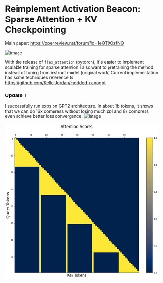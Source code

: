 # Reimplement Activation Beacon: Sparse Attention + KV Checkpointing

Main paper: https://openreview.net/forum?id=1eQT9OzfNQ

<img width="582" height="275" alt="image" src="https://github.com/user-attachments/assets/19949705-d1e8-4cc7-9974-8944a66e2b77" />

With the release of `flex_attention` (pytorch), it's easier to implement scalable training for sparse attention
I also want to pretraining the method instead of tuning from instruct model (original work)
Current implementation has some techniques reference to https://github.com/KellerJordan/modded-nanogpt

### Update 1
I successfully run exps on GPT2 architecture. In about 1b tokens, it shows that we can do 16x compress without losing much ppl and 8x compress even achieve better loss convergence.
<img width="1237" height="642" alt="image" src="https://github.com/user-attachments/assets/d1a78fc0-d476-4c3e-b2f6-bf1bb87b127e" />



<img width="640" height="512" alt="image" src="./attention_scores.png" />

